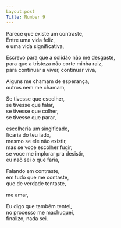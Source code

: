 ```yaml
---
Layout:post
Title: Number 9
---
```

Parece que existe um contraste,                                                                                                                                                            
Entre uma vida feliz,                                                                                                                                                                  
e uma vida significativa,

Escrevo para que a solidão não me desgaste,                                                                                                                                            
para que a tristeza não corte minha raiz,                                                                                                                                             
para continuar a viver, continuar viva,

Alguns me chamam de esperança,                                                                                                                                                          
outros nem me chamam,

Se tivesse que escolher,                                                                                                                                                                 
se tivesse que falar,                                                                                                                                                                    
se tivesse que colher,                                                                                                                                                             
se tivesse que parar,

escolheria um singificado,                                                                                                                                                              
ficaria do teu lado,                                                                                                                                                                
mesmo se ele não existir,                                                                                                                                                             
mas se voce escolher fugir,                                                                                                                                                             
se voce me implorar pra desistir,                                                                                                                                                       
eu naõ sei o que faria, 

Falando em contraste,                                                                                                                                                                    
em tudo que me contaste,                                                                                                                                                                
que de verdade tentaste,

me amar,

Eu digo que também tentei,                                                                                                                                                                
no processo me machuquei,                                                                                                                                                                
finalizo, nada sei.










